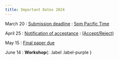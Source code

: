 ```yaml
---
title: Important Dates 2024
---
```


March 20
: [Submission deadline](#)
  : [5pm Pacific Time](#)

April 25
: [Notification of acceptance](#)
  : [(Accept/Reject)](#)

May 15
: [Final paper due](#)

June 14
: **Workshop**{: .label .label-purple }
